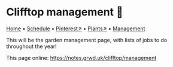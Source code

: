 # Clifftop management 🌳

[Home](https://notes.grwd.uk/clifftop/) • [Schedule](https://notes.grwd.uk/clifftop/schedule) • [Pinterest↗](https://www.pinterest.co.uk/NatureWorksGarden/clifftop/) • [Plants↗](https://bit.ly/clifftop-plants) • [Management](https://notes.grwd.uk/clifftop/management)

This will be the garden management page, with lists of jobs to do throughout the year!

This page online: <https://notes.grwd.uk/clifftop/management>
